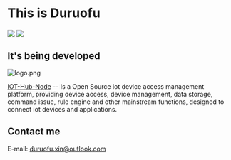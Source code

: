 # This is Duruofu

<a href="https://github.com/DuRuofu">
  <img align="center" src="https://duruofu-readme-start.vercel.app/api?username=Duruofu&count_private=true&show_icons=true&theme=dark" />
</a>
<a href="https://github.com/DuRuofu">
  <img align="center" src="https://duruofu-readme-start.vercel.app/api/top-langs/?username=Duruofu&langs_count=8&theme=dark&count_private=true&layout=compact&hide=Assembly&card_width=280" />
</a>

## It's being developed

![logo.png](https://image-1308319148.cos.ap-chengdu.myqcloud.com/main/logo.png)

[IOT-Hub-Node](https://github.com/HubConnectors/IoT-Hub-Node) -- Is a Open Source iot device access management platform, providing device access, device management, data storage, command issue, rule engine and other mainstream functions, designed to connect iot devices and applications.

## Contact me
E-mail: duruofu.xin@outlook.com
